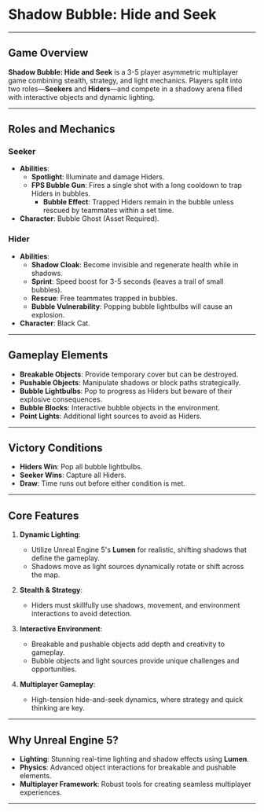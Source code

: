 # Shadow Bubble: Hide and Seek

---

## Game Overview
**Shadow Bubble: Hide and Seek** is a 3-5 player asymmetric multiplayer game combining stealth, strategy, and light mechanics. Players split into two roles—**Seekers** and **Hiders**—and compete in a shadowy arena filled with interactive objects and dynamic lighting.

---

## Roles and Mechanics

### **Seeker**
- **Abilities**:
  - **Spotlight**: Illuminate and damage Hiders.
  - **FPS Bubble Gun**: Fires a single shot with a long cooldown to trap Hiders in bubbles.
    - **Bubble Effect**: Trapped Hiders remain in the bubble unless rescued by teammates within a set time.
- **Character**: Bubble Ghost (Asset Required).

### **Hider**
- **Abilities**:
  - **Shadow Cloak**: Become invisible and regenerate health while in shadows.
  - **Sprint**: Speed boost for 3-5 seconds (leaves a trail of small bubbles).
  - **Rescue**: Free teammates trapped in bubbles.
  - **Bubble Vulnerability**: Popping bubble lightbulbs will cause an explosion.
- **Character**: Black Cat.

---

## Gameplay Elements
- **Breakable Objects**: Provide temporary cover but can be destroyed.
- **Pushable Objects**: Manipulate shadows or block paths strategically.
- **Bubble Lightbulbs**: Pop to progress as Hiders but beware of their explosive consequences.
- **Bubble Blocks**: Interactive bubble objects in the environment.
- **Point Lights**: Additional light sources to avoid as Hiders.

---

## Victory Conditions
- **Hiders Win**: Pop all bubble lightbulbs.
- **Seeker Wins**: Capture all Hiders.
- **Draw**: Time runs out before either condition is met.

---

## Core Features
1. **Dynamic Lighting**:
   - Utilize Unreal Engine 5's **Lumen** for realistic, shifting shadows that define the gameplay.
   - Shadows move as light sources dynamically rotate or shift across the map.

2. **Stealth & Strategy**:
   - Hiders must skillfully use shadows, movement, and environment interactions to avoid detection.

3. **Interactive Environment**:
   - Breakable and pushable objects add depth and creativity to gameplay.
   - Bubble objects and light sources provide unique challenges and opportunities.

4. **Multiplayer Gameplay**:
   - High-tension hide-and-seek dynamics, where strategy and quick thinking are key.

---

## Why Unreal Engine 5?
- **Lighting**: Stunning real-time lighting and shadow effects using **Lumen**.
- **Physics**: Advanced object interactions for breakable and pushable elements.
- **Multiplayer Framework**: Robust tools for creating seamless multiplayer experiences.

---
